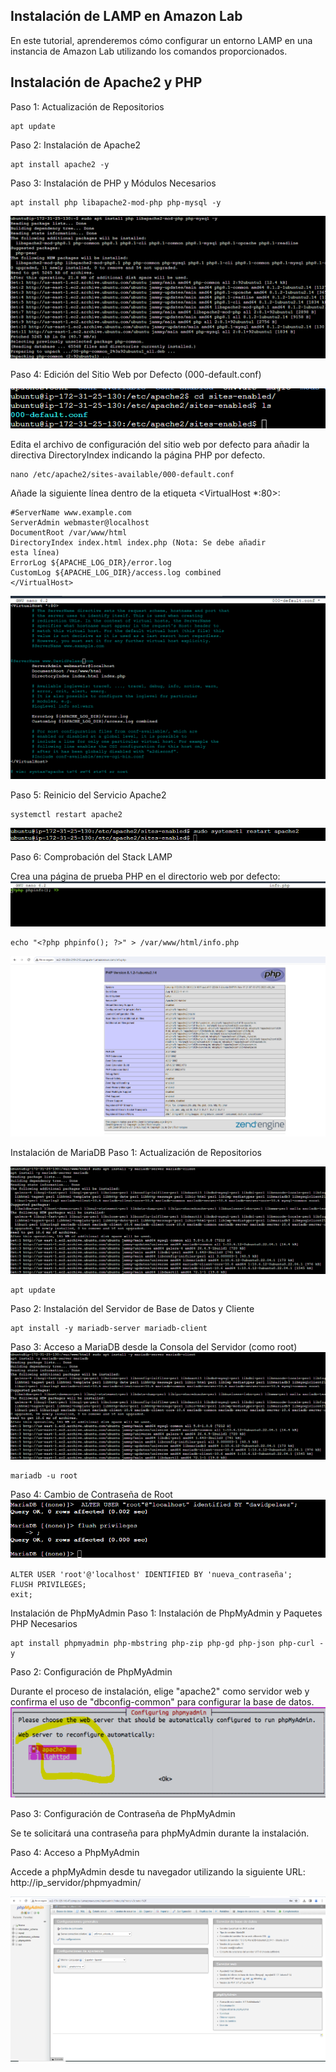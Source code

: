 ## Instalación de LAMP en Amazon Lab

En este tutorial, aprenderemos cómo configurar un entorno LAMP en una instancia de Amazon Lab utilizando los comandos proporcionados.


## Instalación de Apache2 y PHP
Paso 1: Actualización de Repositorios

    apt update


Paso 2: Instalación de Apache2

    apt install apache2 -y

Paso 3: Instalación de PHP y Módulos Necesarios


    apt install php libapache2-mod-php php-mysql -y

![Texto alternativo](/img/Captura1.png)

Paso 4: Edición del Sitio Web por Defecto (000-default.conf)

![Texto alternativo](/img/Captura2.png)

Edita el archivo de configuración del sitio web por defecto para añadir la directiva DirectoryIndex indicando la página PHP por defecto.



    nano /etc/apache2/sites-available/000-default.conf



Añade la siguiente línea dentro de la etiqueta <VirtualHost *:80>:

    #ServerName www.example.com
    ServerAdmin webmaster@localhost
    DocumentRoot /var/www/html
    DirectoryIndex index.html index.php (Nota: Se debe añadir
    esta línea)
    ErrorLog ${APACHE_LOG_DIR}/error.log
    CustomLog ${APACHE_LOG_DIR}/access.log combined
    </VirtualHost>


![Texto alternativo](/img/Captura3.png)

Paso 5: Reinicio del Servicio Apache2



    systemctl restart apache2
![Texto alternativo](/img/Captura4.png)

Paso 6: Comprobación del Stack LAMP

Crea una página de prueba PHP en el directorio web por defecto:
![Texto alternativo](/img/Captura5.png)

    echo "<?php phpinfo(); ?>" > /var/www/html/info.php

![Texto alternativo](/img/Captura6.png)

Instalación de MariaDB
Paso 1: Actualización de Repositorios

![Texto alternativo](/img/Captura7.png)

    apt update

Paso 2: Instalación del Servidor de Base de Datos y Cliente



    apt install -y mariadb-server mariadb-client

Paso 3: Acceso a MariaDB desde la Consola del Servidor (como root)
![Texto alternativo](/img/Captura7.png)


    mariadb -u root


Paso 4: Cambio de Contraseña de Root
![Texto alternativo](/img/Captura9.png)


    ALTER USER 'root'@'localhost' IDENTIFIED BY 'nueva_contraseña';
    FLUSH PRIVILEGES;
    exit;

    

Instalación de PhpMyAdmin 
Paso 1: Instalación de PhpMyAdmin y Paquetes PHP Necesarios


    apt install phpmyadmin php-mbstring php-zip php-gd php-json php-curl -y

Paso 2: Configuración de PhpMyAdmin

Durante el proceso de instalación, elige "apache2" como servidor web y confirma el uso de "dbconfig-common" para configurar la base de datos.
![Texto alternativo](/img/capturad.png)

Paso 3: Configuración de Contraseña de PhpMyAdmin

Se te solicitará una contraseña para phpMyAdmin durante la instalación.

Paso 4: Acceso a PhpMyAdmin

Accede a phpMyAdmin desde tu navegador utilizando la siguiente URL: http://ip_servidor/phpmyadmin/


![Texto alternativo](/img/Captura11.png)
